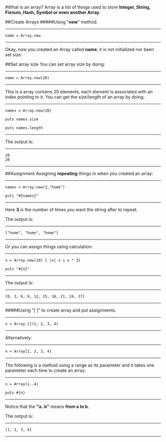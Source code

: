 #What is an array?
Array is a list of things used to store **Integer, String, Fixnum, Hash, Symbol or even another Array**.

##Create Arrays
#####Using "__**new**__" method.

---
	
	name = Array.new

---

Okay, now you created an Array called **name**, it is not initialized nor been set size. 

##Set array size
You can set array size by doing:

---

	name = Array.new(20)

---

This is a array contains 20 elements, each element is associated with an index pointing to it.
You can get the size/length of an array by doing:

---

	names = Array.new(20)

	puts names.size

	puts names.length

---

The output is:

---
	20
	20
---

##Assignment
Assigning **repeating** things in when you created an array:

---

	names = Array.new(3,"home")

	puts "#{names}"

---

Here **3** is the number of times you want the string after to repeat.

The output is:

---
	["home", "home", "home"]
---

Or you can assign things using calculation:

---

	n = Array.new(10) { |x| x = x * 3}

	puts "#{n}"

---

The output is:

---
	[0, 3, 6, 9, 12, 15, 18, 21, 24, 27]
---


#####Using "[ ]" to create array and put assignments.

---

	n = Array.[](1, 2, 3, 4)

---

Alternatively:

---

	n = Array[1, 2, 3, 4]

---

The following is a method using a range as its parameter and it takes one parameter each time to create an array:

---

	n = Array(1..4)

	puts #{n}

---

Notice that the **"a..b"** means **from a to b**.

The output is:

---
	[1, 2, 3, 4]
---
